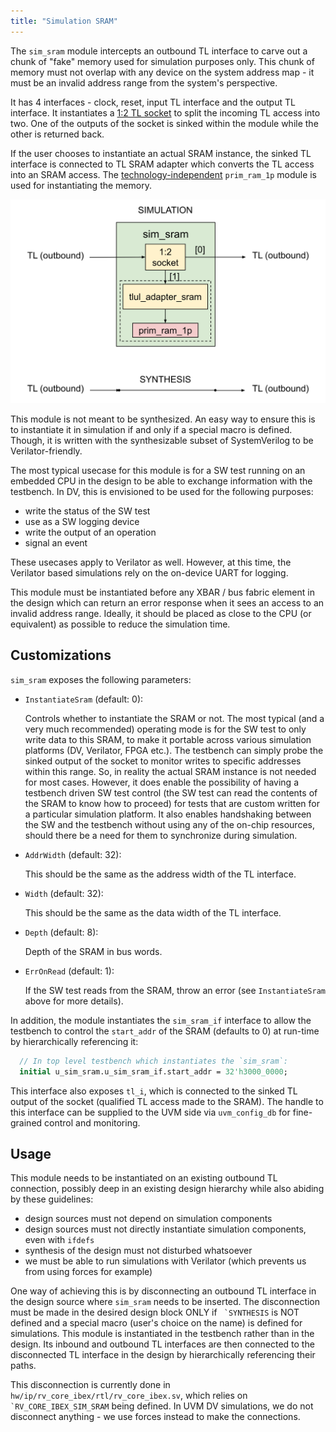 ```yaml
---
title: "Simulation SRAM"
---
```


The `sim_sram` module intercepts an outbound TL interface to carve out a chunk of "fake" memory used for simulation purposes only.
This chunk of memory must not overlap with any device on the system address map - it must be an invalid address range from the system's perspective.

It has 4 interfaces - clock, reset, input TL interface and the output TL interface.
It instantiates a [1:2 TL socket](../../../ip/tlul/README.md#bus-primitives) to split the incoming TL access into two.
One of the outputs of the socket is sinked within the module while the other is returned back.

If the user chooses to instantiate an actual SRAM instance, the sinked TL interface is connected to TL SRAM adapter which converts the TL access into an SRAM access.
The [technology-independent](../../../ip/prim/README.md) `prim_ram_1p` module is used for instantiating the memory.

![Block Diagram](./doc/sim_sram.svg)

This module is not meant to be synthesized.
An easy way to ensure this is to instantiate it in simulation if and only if a special macro is defined.
Though, it is written with the synthesizable subset of SystemVerilog to be Verilator-friendly.

The most typical usecase for this module is for a SW test running on an embedded CPU in the design to be able to exchange information with the testbench.
In DV, this is envisioned to be used for the following purposes:
- write the status of the SW test
- use as a SW logging device
- write the output of an operation
- signal an event

These usecases apply to Verilator as well.
However, at this time, the Verilator based simulations rely on the on-device UART for logging.

This module must be instantiated before any XBAR / bus fabric element in the design which can return an error response when it sees an access to an invalid address range.
Ideally, it should be placed as close to the CPU (or equivalent) as possible to reduce the simulation time.

## Customizations

`sim_sram` exposes the following parameters:

- `InstantiateSram` (default: 0):

  Controls whether to instantiate the SRAM or not.
  The most typical (and a very much recommended) operating mode is for the SW test to only write data to this SRAM, to make it portable across various simulation platforms (DV, Verilator, FPGA etc.).
  The testbench can simply probe the sinked output of the socket to monitor writes to specific addresses within this range.
  So, in reality the actual SRAM instance is not needed for most cases.
  However, it does enable the possibility of having a testbench driven SW test control (the SW test can read the contents of the SRAM to know how to proceed) for tests that are custom written for a particular simulation platform.
  It also enables handshaking between the SW and the testbench without using any of the on-chip resources, should there be a need for them to synchronize during simulation.

- `AddrWidth` (default: 32):

  This should be the same as the address width of the TL interface.

- `Width` (default: 32):

  This should be the same as the data width of the TL interface.

- `Depth` (default: 8):

  Depth of the SRAM in bus words.

- `ErrOnRead` (default: 1):

  If the SW test reads from the SRAM, throw an error (see `InstantiateSram` above for more details).

In addition, the module instantiates the `sim_sram_if` interface to allow the testbench to control the `start_addr` of the SRAM (defaults to 0) at run-time by hierarchically referencing it:
```systemverilog
  // In top level testbench which instantiates the `sim_sram`:
  initial u_sim_sram.u_sim_sram_if.start_addr = 32'h3000_0000;
```
This interface also exposes `tl_i`, which is connected to the sinked TL output of the socket (qualified TL access made to the SRAM).
The handle to this interface can be supplied to the UVM side via `uvm_config_db` for fine-grained control and monitoring.

## Usage

This module needs to be instantiated on an existing outbound TL connection, possibly deep in an existing design hierarchy while also abiding by these guidelines:
- design sources must not depend on simulation components
- design sources must not directly instantiate simulation components, even with `ifdefs`
- synthesis of the design must not disturbed whatsoever
- we must be able to run simulations with Verilator (which prevents us from using forces for example)

One way of achieving this is by disconnecting an outbound TL interface in the design source where `sim_sram` needs to be inserted.
The disconnection must be made in the desired design block ONLY if `` `SYNTHESIS`` is NOT defined and a special macro (user's choice on the name) is defined for simulations.
This module is instantiated in the testbench rather than in the design.
Its inbound and outbound TL interfaces are then connected to the disconnected TL interface in the design by hierarchically referencing their paths.

This disconnection is currently done in `hw/ip/rv_core_ibex/rtl/rv_core_ibex.sv`, which relies on `` `RV_CORE_IBEX_SIM_SRAM`` being defined.
In UVM DV simulations, we do not disconnect anything - we use forces instead to make the connections.
